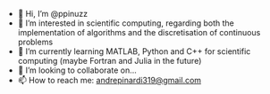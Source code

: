 - 👋 Hi, I’m @ppinuzz
- 👀 I’m interested in scientific computing, regarding both the implementation of algorithms and the discretisation of continuous problems
- 🌱 I’m currently learning MATLAB, Python and C++ for scientific computing (maybe Fortran and Julia in the future)
- 💞️ I’m looking to collaborate on...
- 📫 How to reach me: andrepinardi319@gmail.com

<!---
PinuzFEM/PinuzFEM is a ✨ special ✨ repository because its `README.md` (this file) appears on your GitHub profile.
You can click the Preview link to take a look at your changes.
--->
